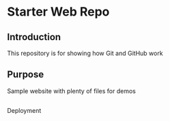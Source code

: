 # Starter Web Repo

## Introduction

This repository is for showing how Git and GitHub work

## Purpose

Sample website with plenty of files for demos

##
Deployment
